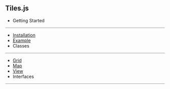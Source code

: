 ## Tiles.js

* Getting Started
<hr style='width:100%; opacity:.5;' />

  * [Installation](#0)
  * [Example](#0)
* Classes
<hr style='width:100%;opacity:.5;'/>

  * [Grid](#1)
  * [Map](#2)
  * [View](#3)
* Interfaces
<hr style='width:100%;opacity:.5;'/>
